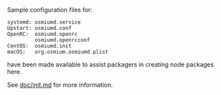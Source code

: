 Sample configuration files for:
```
systemd: osmiumd.service
Upstart: osmiumd.conf
OpenRC:  osmiumd.openrc
         osmiumd.openrcconf
CentOS:  osmiumd.init
macOS:   org.osmium.osmiumd.plist
```
have been made available to assist packagers in creating node packages here.

See [doc/init.md](../../doc/init.md) for more information.
